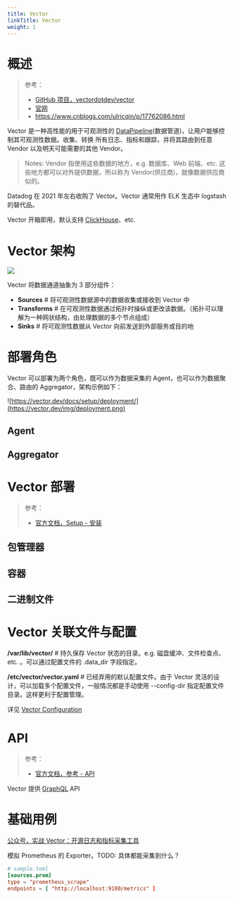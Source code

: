 ```yaml
---
title: Vector
linkTitle: Vector
weight: 1
---
```


# 概述

> 参考：
>
> - [GitHub 项目，vectordotdev/vector](https://github.com/vectordotdev/vector)
> - [官网](https://vector.dev/)
> - https://www.cnblogs.com/ulricqin/p/17762086.html

Vector 是一种高性能的用于可观测性的 [DataPipeline](/docs/6.可观测性/DataPipeline/DataPipeline.md)(数据管道)，让用户能够控制其可观测性数据。收集、转换 所有日志、指标和跟踪，并将其路由到任意 Vendor 以及明天可能需要的其他 Vendor。

> Notes: Vendor 指使用这些数据的地方，e.g. 数据库、Web 前端、etc. 这些地方都可以对外提供数据，所以称为 Vendor(供应商)，就像数据供应商似的。

Datadog 在 2021 年左右收购了 Vector。Vector 通常用作 ELK 生态中 logstash 的替代品。

Vector 开箱即用，默认支持 [ClickHouse](/docs/5.数据存储/数据库/关系数据/ClickHouse/ClickHouse.md)、etc.

# Vector 架构

![](https://raw.githubusercontent.com/vectordotdev/vector/refs/heads/master/website/static/img/data-model-event.svg)

Vector 将数据通道抽象为 3 部分组件：

- **Sources** # 将可观测性数据源中的数据收集或接收到 Vector 中
- **Transforms** # 在可观测性数据通过拓扑时操纵或更改该数据。（拓扑可以理解为一种网状结构，由处理数据的多个节点组成）
- **Sinks** # 将可观测性数据从 Vector 向前发送到外部服务或目的地

# 部署角色

Vector 可以部署为两个角色，既可以作为数据采集的 Agent，也可以作为数据聚合、路由的 Aggregator，架构示例如下：

![https://vector.dev/docs/setup/deployment/](https://vector.dev/img/deployment.png)

## Agent

## Aggregator

# Vector 部署

> 参考：
>
> - [官方文档，Setup - 安装](https://vector.dev/docs/setup/installation/)

## 包管理器

## 容器

## 二进制文件

# Vector 关联文件与配置

**/var/lib/vector/** # 持久保存 Vector 状态的目录。e.g. 磁盘缓冲、文件检查点、etc. 。可以通过配置文件的 .data_dir 字段指定。

**/etc/vector/vector.yaml** # 已经弃用的默认配置文件。由于 Vector 灵活的设计，可以加载多个配置文件，一般情况都是手动使用 --config-dir 指定配置文件目录。这样更利于配置管理。

详见 [Vector Configuration](/docs/6.可观测性/DataPipeline/Vector/Vector%20Configuration.md)

# API

> 参考：
>
> - [官方文档，参考 - API](https://vector.dev/docs/reference/api/)

Vector 提供 [GraphQL](/docs/2.编程/API/GraphQL.md) API

# 基础用例

[公众号，实战 Vector：开源日志和指标采集工具](https://mp.weixin.qq.com/s/o6bqzJt1M_DNn027Nc91fQ)

模拟 Prometheus 的 Exporter。TODO: 具体都能采集到什么？

```toml
# sample.toml
[sources.prom]
type = "prometheus_scrape"
endpoints = [ "http://localhost:9100/metrics" ]
```